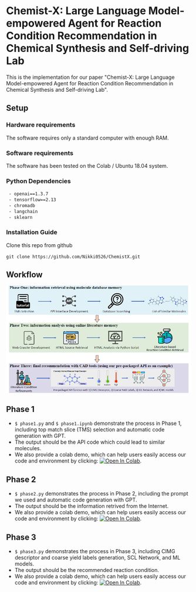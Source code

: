 # Chemist-X: Large Language Model-empowered Agent for Reaction Condition Recommendation in Chemical Synthesis and Self-driving Lab
This is the implementation for our paper "Chemist-X: Large Language Model-empowered Agent for Reaction Condition Recommendation in Chemical Synthesis and Self-driving Lab".

## Setup
### Hardware requirements
The software requires only a standard computer with enough RAM.

### Software requirements
The software has been tested on the Colab / Ubuntu 18.04 system.

### Python Dependencies
```
 - openai==1.3.7
 - tensorflow==2.13
 - chromadb
 - langchain
 - sklearn
```
### Installation Guide
Clone this repo from github
```
git clone https://github.com/Nikki0526/ChemistX.git
```

## Workflow
![image](https://github.com/Nikki0526/ChemistX/blob/main/workflow.png)

## Phase 1
* ``$ phase1.py`` and ``$ phase1.ipynb`` demonstrate the process in Phase 1, including top match slice (TMS) selection and automatic code generation with GPT. 
* The output should be the API code which could lead to similar molecules.
*  We also provide a colab demo, which can help users easily access our code and environment by clicking: [![Open In Colab](https://colab.research.google.com/assets/colab-badge.svg)](https://colab.research.google.com/drive/1QqEA0MwoUKaBm0K_CiLT5ukgcKeDH42N?usp=sharing). 

## Phase 2
* ``$ phase2.py`` demonstrates the process in Phase 2, including the prompt we used and automatic code generation with GPT. 
* The output should be the information retrived from the Internet.
*  We also provide a colab demo, which can help users easily access our code and environment by clicking: [![Open In Colab](https://colab.research.google.com/assets/colab-badge.svg)](https://colab.research.google.com/drive/12qmYG83HnN_mpt9GqoN2pgVWc6tNPJu2?usp=sharing).

## Phase 3
* ``$ phase3.py`` demonstrates the process in Phase 3, including CIMG descriptor and coarse yield labels generation, SCL Network, and ML models. 
* The output should be the recommended reaction condition.
*  We also provide a colab demo, which can help users easily access our code and environment by clicking: [![Open In Colab](https://colab.research.google.com/assets/colab-badge.svg)](https://drive.google.com/file/d/1307u0ZY4kOX84CNBbCrVcJ74dsbHKVsy/view?usp=sharing).
